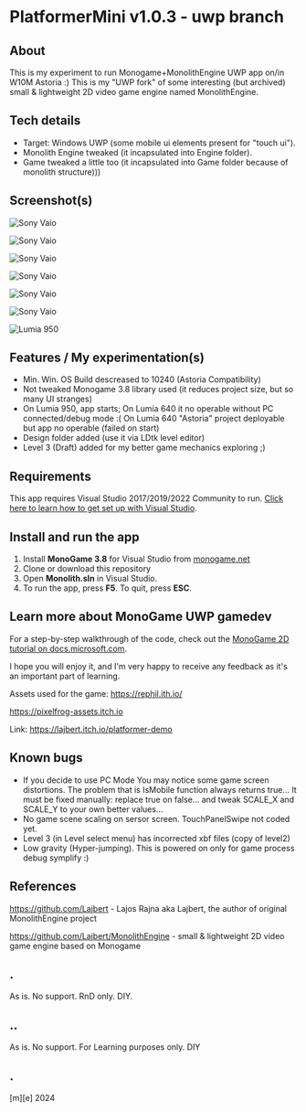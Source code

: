 # PlatformerMini v1.0.3 - uwp branch

## About 
This is my experiment to run Monogame+MonolithEngine UWP app on/in W10M Astoria :) This is my "UWP fork" of some interesting (but archived) small & lightweight 2D video game engine named MonolithEngine.

## Tech details
- Target: Windows UWP (some mobile ui elements present for "touch ui").
- Monolith Engine tweaked (it incapsulated into Engine folder).
- Game tweaked a little too (it incapsulated into Game folder because of monolith structure)))

## Screenshot(s)
![Sony Vaio](Images/shot01.png)

![Sony Vaio](Images/shot02.png)

![Sony Vaio](Images/shot03.png)

![Sony Vaio](Images/shot04.png)

![Sony Vaio](Images/shot05.png)

![Sony Vaio](Images/shot06.png)

![Lumia 950](Images/shot07.png)


## Features / My experimentation(s)
- Min. Win. OS Build descreased to 10240 (Astoria Compatibility)
- Not tweaked Monogame 3.8 library used (it reduces project size, but so many UI stranges)
- On Lumia 950, app starts; On Lumia 640 it no operable without PC connected/debug mode :( On Lumia 640 "Astoria" project deployable but app no operable (failed on start)
- Design folder added (use it via LDtk level editor)
- Level 3 (Draft) added for my better game mechanics exploring ;)

## Requirements
This app requires Visual Studio 2017/2019/2022 Community to run. [Click here to learn how to get set up with Visual Studio](https://docs.microsoft.com/windows/uwp/get-started/get-set-up).

## Install and run the app
1. Install **MonoGame 3.8** for Visual Studio from [monogame.net](http://www.monogame.net/)
2. Clone or download this repository
3. Open **Monolith.sln** in Visual Studio.
4. To run the app, press **F5**. To quit, press **ESC**.

## Learn more about MonoGame UWP gamedev
For a step-by-step walkthrough of the code, check out the [MonoGame 2D tutorial on docs.microsoft.com](https://web.archive.org/web/20170907085024/https://docs.microsoft.com/en-us/windows/uwp/get-started/get-started-tutorial-game-mg2d).

I hope you will enjoy it, and I'm very happy to receive any feedback as it's an important part of learning.

Assets used for the game:
https://rephil.ith.io/

https://pixelfrog-assets.itch.io

Link: https://lajbert.itch.io/platformer-demo

## Known bugs
- If you decide to use PC Mode You may notice some game screen distortions. The problem that is IsMobile function always returns true... It must be fixed manually: replace true on false... and tweak SCALE_X and SCALE_Y to your own better values...  
- No game scene scaling on sersor screen. TouchPanelSwipe not coded yet.
- Level 3 (in Level select menu) has incorrected xbf files (copy of level2)
- Low gravity (Hyper-jumping). This is powered on only for game process debug symplify :)

## References

https://github.com/Lajbert - Lajos Rajna aka Lajbert, the author of original MonolithEngine project

https://github.com/Lajbert/MonolithEngine - small & lightweight 2D video game engine based on Monogame

## . 
As is. No support. RnD only. DIY.

## ..
As is. No support. For Learning purposes only. DIY

## .
[m][e] 2024
